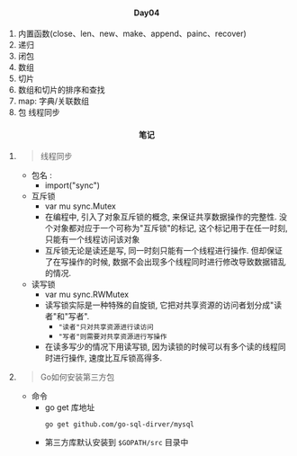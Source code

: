#### <center>Day04</center>

1. 内置函数(close、len、new、make、append、painc、recover)
2. 递归
3. 闭包
4. 数组
5. 切片
6. 数组和切片的排序和查找
7. map: 字典/关联数组
8. 包 线程同步

#### <center>笔记</center>
1. > 线程同步
    * 包名 :
        * import("sync")
    * 互斥锁
        * var mu sync.Mutex
        * 在编程中, 引入了对象互斥锁的概念, 来保证共享数据操作的完整性. 没个对象都对应于一个可称为"互斥锁"的标记, 这个标记用于在任一时刻, 只能有一个线程访问该对象
        * 互斥锁无论是读还是写, 同一时刻只能有一个线程进行操作. 但却保证了在写操作的时候, 数据不会出现多个线程同时进行修改导致数据错乱的情况.
    * 读写锁
        * var mu sync.RWMutex
        * 读写锁实际是一种特殊的自旋锁, 它把对共享资源的访问者划分成"读者"和"写者". 
            * ```"读者"只对共享资源进行读访问```
            * ```"写者"则需要对共享资源进行写操作```
        * 在读多写少的情况下用读写锁, 因为读锁的时候可以有多个读的线程同时进行操作, 速度比互斥锁高得多.
2. > Go如何安装第三方包
    * 命令
        * go get 库地址
            ```
            go get github.com/go-sql-dirver/mysql
            ```
        * 第三方库默认安装到 ```$GOPATH/src``` 目录中